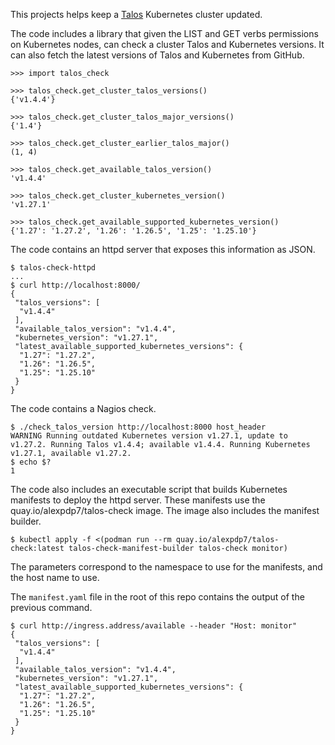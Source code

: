 This projects helps keep a [Talos](https://www.talos.dev/) Kubernetes cluster updated.

The code includes a library that given the LIST and GET verbs permissions on Kubernetes nodes, can check a cluster Talos and Kubernetes versions.
It can also fetch the latest versions of Talos and Kubernetes from GitHub.

```
>>> import talos_check

>>> talos_check.get_cluster_talos_versions()
{'v1.4.4'}

>>> talos_check.get_cluster_talos_major_versions()
{'1.4'}

>>> talos_check.get_cluster_earlier_talos_major()
(1, 4)

>>> talos_check.get_available_talos_version()
'v1.4.4'

>>> talos_check.get_cluster_kubernetes_version()
'v1.27.1'

>>> talos_check.get_available_supported_kubernetes_version()
{'1.27': '1.27.2', '1.26': '1.26.5', '1.25': '1.25.10'}
```

The code contains an httpd server that exposes this information as JSON.

```
$ talos-check-httpd
...
$ curl http://localhost:8000/
{
 "talos_versions": [
  "v1.4.4"
 ],
 "available_talos_version": "v1.4.4",
 "kubernetes_version": "v1.27.1",
 "latest_available_supported_kubernetes_versions": {
  "1.27": "1.27.2",
  "1.26": "1.26.5",
  "1.25": "1.25.10"
 }
}
```

The code contains a Nagios check.

```
$ ./check_talos_version http://localhost:8000 host_header
WARNING Running outdated Kubernetes version v1.27.1, update to v1.27.2. Running Talos v1.4.4; available v1.4.4. Running Kubernetes v1.27.1, available v1.27.2.
$ echo $?
1
```

The code also includes an executable script that builds Kubernetes manifests to deploy the httpd server.
These manifests use the quay.io/alexpdp7/talos-check image.
The image also includes the manifest builder.

```
$ kubectl apply -f <(podman run --rm quay.io/alexpdp7/talos-check:latest talos-check-manifest-builder talos-check monitor)
```

The parameters correspond to the namespace to use for the manifests, and the host name to use.

The `manifest.yaml` file in the root of this repo contains the output of the previous command.

```
$ curl http://ingress.address/available --header "Host: monitor"
{
 "talos_versions": [
  "v1.4.4"
 ],
 "available_talos_version": "v1.4.4",
 "kubernetes_version": "v1.27.1",
 "latest_available_supported_kubernetes_versions": {
  "1.27": "1.27.2",
  "1.26": "1.26.5",
  "1.25": "1.25.10"
 }
}
```
